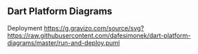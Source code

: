 ## Dart Platform Diagrams

Deployment
https://g.gravizo.com/source/svg?https://raw.githubusercontent.com/dafesimonek/dart-platform-diagrams/master/run-and-deploy.puml

